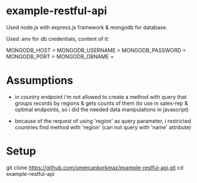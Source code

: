 # example-restful-api

Used node.js with express.js framework &amp; mongodb for database.

Used .env for db credentials, content of it:

  MONGODB_HOST = 
  MONGODB_USERNAME = 
  MONGODB_PASSWORD = 
  MONGODB_PORT = 
  MONGODB_DBNAME =

# Assumptions
* in country endpoint i'm not allowed to create a method with query that groups records by regions & gets counts of them (to use in sales-rep & optimal endpoints, so i did the needed data manipulations in javascript)

* because of the request of using 'region' as query parameter, i restricted countries find method with 'region' (can not query with 'name' attribute)

# Setup

git clone https://github.com/omercankorkmaz/example-restful-api.git
cd example-restful-api

